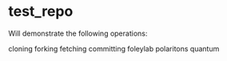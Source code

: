 # test_repo

Will demonstrate the following operations:


cloning
forking
fetching
committing
foleylab
polaritons
quantum
